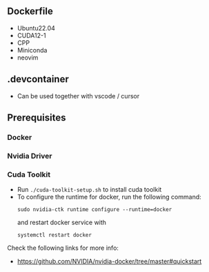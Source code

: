 ## Dockerfile
- Ubuntu22.04
- CUDA12-1
- CPP
- Miniconda
- neovim

## .devcontainer
- Can be used together with vscode / cursor



## Prerequisites  

###  Docker
###  Nvidia Driver
###  Cuda Toolkit
- Run `./cuda-toolkit-setup.sh` to install cuda toolkit
- To configure the runtime for docker, run the following command:
  ```
  sudo nvidia-ctk runtime configure --runtime=docker
  ```
  and restart docker service with
  ```
  systemctl restart docker
  ```


Check the following links for more info:
- https://github.com/NVIDIA/nvidia-docker/tree/master#quickstart


